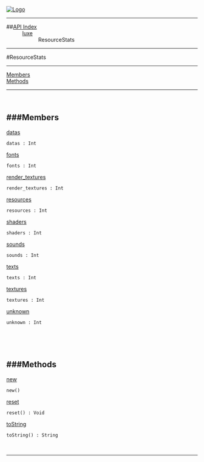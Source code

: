 
[![Logo](../../images/logo.png)](../../index.html)

---


##[API Index](../../api/index.html#luxe)   
&emsp;&emsp;&emsp;[luxe](./)   
&emsp;&emsp;&emsp;&emsp;&emsp;&emsp;ResourceStats

---

#ResourceStats


---


[Members](#Members)   
[Methods](#Methods)   


---

&nbsp;   

<a class="lift" name="Members" ></a>
###Members   
---
<a class="lift" name="datas" href="#datas">datas</a>



`datas : Int`

<span class="small_desc_flat">  </span>   

<a class="lift" name="fonts" href="#fonts">fonts</a>



`fonts : Int`

<span class="small_desc_flat">  </span>   

<a class="lift" name="render_textures" href="#render_textures">render_textures</a>



`render_textures : Int`

<span class="small_desc_flat">  </span>   

<a class="lift" name="resources" href="#resources">resources</a>



`resources : Int`

<span class="small_desc_flat">  </span>   

<a class="lift" name="shaders" href="#shaders">shaders</a>



`shaders : Int`

<span class="small_desc_flat">  </span>   

<a class="lift" name="sounds" href="#sounds">sounds</a>



`sounds : Int`

<span class="small_desc_flat">  </span>   

<a class="lift" name="texts" href="#texts">texts</a>



`texts : Int`

<span class="small_desc_flat">  </span>   

<a class="lift" name="textures" href="#textures">textures</a>



`textures : Int`

<span class="small_desc_flat">  </span>   

<a class="lift" name="unknown" href="#unknown">unknown</a>



`unknown : Int`

<span class="small_desc_flat">  </span>   

&nbsp;   

&nbsp;   

<a class="lift" name="Methods" ></a>
###Methods   
---
<a class="lift" name="new" href="#new">new</a>



`new() `

<span class="small_desc_flat">  </span>   

<a class="lift" name="reset" href="#reset">reset</a>



`reset() : Void`

<span class="small_desc_flat">  </span>   

<a class="lift" name="toString" href="#toString">toString</a>



`toString() : String`

<span class="small_desc_flat">  </span>   



&nbsp;
&nbsp;
&nbsp;

---  


&nbsp;   
&nbsp;   